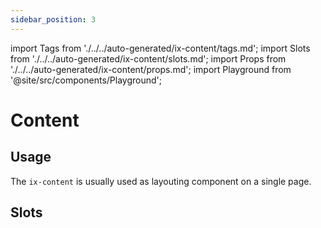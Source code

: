 ```yaml
---
sidebar_position: 3
---
```


import Tags from './../../auto-generated/ix-content/tags.md';
import Slots from './../../auto-generated/ix-content/slots.md';
import Props from './../../auto-generated/ix-content/props.md';
import Playground from '@site/src/components/Playground';

# Content

<Tags />

## Usage

The `ix-content` is usually used as layouting component on a single page.

<Playground name="content" examplesByName height="18rem" noMargin></Playground>

## Slots

<Slots />

